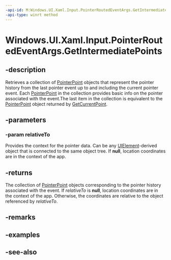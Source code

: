 ```yaml
---
-api-id: M:Windows.UI.Xaml.Input.PointerRoutedEventArgs.GetIntermediatePoints(Windows.UI.Xaml.UIElement)
-api-type: winrt method
---
```


<!-- Method syntax
public Windows.Foundation.Collections.IVector<Windows.UI.Input.PointerPoint> GetIntermediatePoints(Windows.UI.Xaml.UIElement relativeTo)
-->

# Windows.UI.Xaml.Input.PointerRoutedEventArgs.GetIntermediatePoints

## -description
Retrieves a collection of [PointerPoint](../windows.ui.input/pointerpoint.md) objects that represent the pointer history from the last pointer event up to and including the current pointer event. Each [PointerPoint](../windows.ui.input/pointerpoint.md) in the collection provides basic info on the pointer associated with the event.The last item in the collection is equivalent to the [PointerPoint](../windows.ui.input/pointerpoint.md) object returned by [GetCurrentPoint](pointerroutedeventargs_getcurrentpoint_1761708789.md).



## -parameters
### -param relativeTo
Provides the context for the pointer data. Can be any [UIElement](../windows.ui.xaml/uielement.md)-derived object that is connected to the same object tree. If **null**, location coordinates are in the context of the app.

## -returns
The collection of [PointerPoint](../windows.ui.input/pointerpoint.md) objects corresponding to the pointer history associated with the event. If *relativeTo* is **null**, location coordinates are in the context of the app. Otherwise, the coordinates are relative to the object referenced by *relativeTo*.

## -remarks

## -examples

## -see-also
